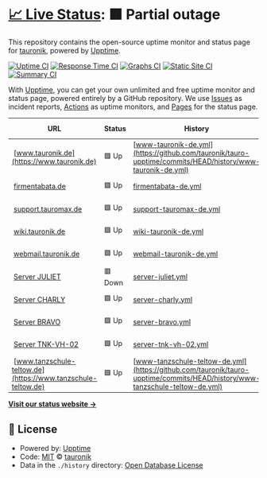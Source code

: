 # [📈 Live Status](https://tauronik.github.io/tauro-upptime): <!--live status--> **🟧 Partial outage**

This repository contains the open-source uptime monitor and status page for [tauronik](https://tauronik.github.io/tauro-upptime), powered by [Upptime](https://github.com/upptime/upptime).

[![Uptime CI](https://github.com/tauronik/tauro-upptime/workflows/Uptime%20CI/badge.svg)](https://github.com/tauronik/tauro-upptime/actions?query=workflow%3A%22Uptime+CI%22)
[![Response Time CI](https://github.com/tauronik/tauro-upptime/workflows/Response%20Time%20CI/badge.svg)](https://github.com/tauronik/tauro-upptime/actions?query=workflow%3A%22Response+Time+CI%22)
[![Graphs CI](https://github.com/tauronik/tauro-upptime/workflows/Graphs%20CI/badge.svg)](https://github.com/tauronik/tauro-upptime/actions?query=workflow%3A%22Graphs+CI%22)
[![Static Site CI](https://github.com/tauronik/tauro-upptime/workflows/Static%20Site%20CI/badge.svg)](https://github.com/tauronik/tauro-upptime/actions?query=workflow%3A%22Static+Site+CI%22)
[![Summary CI](https://github.com/tauronik/tauro-upptime/workflows/Summary%20CI/badge.svg)](https://github.com/tauronik/tauro-upptime/actions?query=workflow%3A%22Summary+CI%22)

With [Upptime](https://upptime.js.org), you can get your own unlimited and free uptime monitor and status page, powered entirely by a GitHub repository. We use [Issues](https://github.com/tauronik/tauro-upptime/issues) as incident reports, [Actions](https://github.com/tauronik/tauro-upptime/actions) as uptime monitors, and [Pages](https://tauronik.github.io/tauro-upptime) for the status page.

<!--start: status pages-->
<!-- This summary is generated by Upptime (https://github.com/upptime/upptime) -->
<!-- Do not edit this manually, your changes will be overwritten -->
<!-- prettier-ignore -->
| URL | Status | History | Response Time | Uptime |
| --- | ------ | ------- | ------------- | ------ |
| <img alt="" src="https://icons.duckduckgo.com/ip3/www.tauronik.de.ico" height="13"> [www.tauronik.de](https://www.tauronik.de) | 🟩 Up | [www-tauronik-de.yml](https://github.com/tauronik/tauro-upptime/commits/HEAD/history/www-tauronik-de.yml) | <details><summary><img alt="Response time graph" src="./graphs/www-tauronik-de/response-time-week.png" height="20"> 706ms</summary><br><a href="https://upptime.tauronik.de/history/www-tauronik-de"><img alt="Response time 807" src="https://img.shields.io/endpoint?url=https%3A%2F%2Fraw.githubusercontent.com%2Ftauronik%2Ftauro-upptime%2FHEAD%2Fapi%2Fwww-tauronik-de%2Fresponse-time.json"></a><br><a href="https://upptime.tauronik.de/history/www-tauronik-de"><img alt="24-hour response time 786" src="https://img.shields.io/endpoint?url=https%3A%2F%2Fraw.githubusercontent.com%2Ftauronik%2Ftauro-upptime%2FHEAD%2Fapi%2Fwww-tauronik-de%2Fresponse-time-day.json"></a><br><a href="https://upptime.tauronik.de/history/www-tauronik-de"><img alt="7-day response time 706" src="https://img.shields.io/endpoint?url=https%3A%2F%2Fraw.githubusercontent.com%2Ftauronik%2Ftauro-upptime%2FHEAD%2Fapi%2Fwww-tauronik-de%2Fresponse-time-week.json"></a><br><a href="https://upptime.tauronik.de/history/www-tauronik-de"><img alt="30-day response time 787" src="https://img.shields.io/endpoint?url=https%3A%2F%2Fraw.githubusercontent.com%2Ftauronik%2Ftauro-upptime%2FHEAD%2Fapi%2Fwww-tauronik-de%2Fresponse-time-month.json"></a><br><a href="https://upptime.tauronik.de/history/www-tauronik-de"><img alt="1-year response time 807" src="https://img.shields.io/endpoint?url=https%3A%2F%2Fraw.githubusercontent.com%2Ftauronik%2Ftauro-upptime%2FHEAD%2Fapi%2Fwww-tauronik-de%2Fresponse-time-year.json"></a></details> | <details><summary><a href="https://upptime.tauronik.de/history/www-tauronik-de">100.00%</a></summary><a href="https://upptime.tauronik.de/history/www-tauronik-de"><img alt="All-time uptime 99.55%" src="https://img.shields.io/endpoint?url=https%3A%2F%2Fraw.githubusercontent.com%2Ftauronik%2Ftauro-upptime%2FHEAD%2Fapi%2Fwww-tauronik-de%2Fuptime.json"></a><br><a href="https://upptime.tauronik.de/history/www-tauronik-de"><img alt="24-hour uptime 100.00%" src="https://img.shields.io/endpoint?url=https%3A%2F%2Fraw.githubusercontent.com%2Ftauronik%2Ftauro-upptime%2FHEAD%2Fapi%2Fwww-tauronik-de%2Fuptime-day.json"></a><br><a href="https://upptime.tauronik.de/history/www-tauronik-de"><img alt="7-day uptime 100.00%" src="https://img.shields.io/endpoint?url=https%3A%2F%2Fraw.githubusercontent.com%2Ftauronik%2Ftauro-upptime%2FHEAD%2Fapi%2Fwww-tauronik-de%2Fuptime-week.json"></a><br><a href="https://upptime.tauronik.de/history/www-tauronik-de"><img alt="30-day uptime 100.00%" src="https://img.shields.io/endpoint?url=https%3A%2F%2Fraw.githubusercontent.com%2Ftauronik%2Ftauro-upptime%2FHEAD%2Fapi%2Fwww-tauronik-de%2Fuptime-month.json"></a><br><a href="https://upptime.tauronik.de/history/www-tauronik-de"><img alt="1-year uptime 99.55%" src="https://img.shields.io/endpoint?url=https%3A%2F%2Fraw.githubusercontent.com%2Ftauronik%2Ftauro-upptime%2FHEAD%2Fapi%2Fwww-tauronik-de%2Fuptime-year.json"></a></details>
| <img alt="" src="https://icons.duckduckgo.com/ip3/firmentabata.de.ico" height="13"> [firmentabata.de](https://firmentabata.de) | 🟩 Up | [firmentabata-de.yml](https://github.com/tauronik/tauro-upptime/commits/HEAD/history/firmentabata-de.yml) | <details><summary><img alt="Response time graph" src="./graphs/firmentabata-de/response-time-week.png" height="20"> 987ms</summary><br><a href="https://upptime.tauronik.de/history/firmentabata-de"><img alt="Response time 1487" src="https://img.shields.io/endpoint?url=https%3A%2F%2Fraw.githubusercontent.com%2Ftauronik%2Ftauro-upptime%2FHEAD%2Fapi%2Ffirmentabata-de%2Fresponse-time.json"></a><br><a href="https://upptime.tauronik.de/history/firmentabata-de"><img alt="24-hour response time 1004" src="https://img.shields.io/endpoint?url=https%3A%2F%2Fraw.githubusercontent.com%2Ftauronik%2Ftauro-upptime%2FHEAD%2Fapi%2Ffirmentabata-de%2Fresponse-time-day.json"></a><br><a href="https://upptime.tauronik.de/history/firmentabata-de"><img alt="7-day response time 987" src="https://img.shields.io/endpoint?url=https%3A%2F%2Fraw.githubusercontent.com%2Ftauronik%2Ftauro-upptime%2FHEAD%2Fapi%2Ffirmentabata-de%2Fresponse-time-week.json"></a><br><a href="https://upptime.tauronik.de/history/firmentabata-de"><img alt="30-day response time 1040" src="https://img.shields.io/endpoint?url=https%3A%2F%2Fraw.githubusercontent.com%2Ftauronik%2Ftauro-upptime%2FHEAD%2Fapi%2Ffirmentabata-de%2Fresponse-time-month.json"></a><br><a href="https://upptime.tauronik.de/history/firmentabata-de"><img alt="1-year response time 1487" src="https://img.shields.io/endpoint?url=https%3A%2F%2Fraw.githubusercontent.com%2Ftauronik%2Ftauro-upptime%2FHEAD%2Fapi%2Ffirmentabata-de%2Fresponse-time-year.json"></a></details> | <details><summary><a href="https://upptime.tauronik.de/history/firmentabata-de">100.00%</a></summary><a href="https://upptime.tauronik.de/history/firmentabata-de"><img alt="All-time uptime 99.56%" src="https://img.shields.io/endpoint?url=https%3A%2F%2Fraw.githubusercontent.com%2Ftauronik%2Ftauro-upptime%2FHEAD%2Fapi%2Ffirmentabata-de%2Fuptime.json"></a><br><a href="https://upptime.tauronik.de/history/firmentabata-de"><img alt="24-hour uptime 100.00%" src="https://img.shields.io/endpoint?url=https%3A%2F%2Fraw.githubusercontent.com%2Ftauronik%2Ftauro-upptime%2FHEAD%2Fapi%2Ffirmentabata-de%2Fuptime-day.json"></a><br><a href="https://upptime.tauronik.de/history/firmentabata-de"><img alt="7-day uptime 100.00%" src="https://img.shields.io/endpoint?url=https%3A%2F%2Fraw.githubusercontent.com%2Ftauronik%2Ftauro-upptime%2FHEAD%2Fapi%2Ffirmentabata-de%2Fuptime-week.json"></a><br><a href="https://upptime.tauronik.de/history/firmentabata-de"><img alt="30-day uptime 100.00%" src="https://img.shields.io/endpoint?url=https%3A%2F%2Fraw.githubusercontent.com%2Ftauronik%2Ftauro-upptime%2FHEAD%2Fapi%2Ffirmentabata-de%2Fuptime-month.json"></a><br><a href="https://upptime.tauronik.de/history/firmentabata-de"><img alt="1-year uptime 99.56%" src="https://img.shields.io/endpoint?url=https%3A%2F%2Fraw.githubusercontent.com%2Ftauronik%2Ftauro-upptime%2FHEAD%2Fapi%2Ffirmentabata-de%2Fuptime-year.json"></a></details>
| <img alt="" src="https://icons.duckduckgo.com/ip3/support.tauromax.de.ico" height="13"> [support.tauromax.de](https://support.tauromax.de) | 🟩 Up | [support-tauromax-de.yml](https://github.com/tauronik/tauro-upptime/commits/HEAD/history/support-tauromax-de.yml) | <details><summary><img alt="Response time graph" src="./graphs/support-tauromax-de/response-time-week.png" height="20"> 707ms</summary><br><a href="https://upptime.tauronik.de/history/support-tauromax-de"><img alt="Response time 760" src="https://img.shields.io/endpoint?url=https%3A%2F%2Fraw.githubusercontent.com%2Ftauronik%2Ftauro-upptime%2FHEAD%2Fapi%2Fsupport-tauromax-de%2Fresponse-time.json"></a><br><a href="https://upptime.tauronik.de/history/support-tauromax-de"><img alt="24-hour response time 756" src="https://img.shields.io/endpoint?url=https%3A%2F%2Fraw.githubusercontent.com%2Ftauronik%2Ftauro-upptime%2FHEAD%2Fapi%2Fsupport-tauromax-de%2Fresponse-time-day.json"></a><br><a href="https://upptime.tauronik.de/history/support-tauromax-de"><img alt="7-day response time 707" src="https://img.shields.io/endpoint?url=https%3A%2F%2Fraw.githubusercontent.com%2Ftauronik%2Ftauro-upptime%2FHEAD%2Fapi%2Fsupport-tauromax-de%2Fresponse-time-week.json"></a><br><a href="https://upptime.tauronik.de/history/support-tauromax-de"><img alt="30-day response time 798" src="https://img.shields.io/endpoint?url=https%3A%2F%2Fraw.githubusercontent.com%2Ftauronik%2Ftauro-upptime%2FHEAD%2Fapi%2Fsupport-tauromax-de%2Fresponse-time-month.json"></a><br><a href="https://upptime.tauronik.de/history/support-tauromax-de"><img alt="1-year response time 760" src="https://img.shields.io/endpoint?url=https%3A%2F%2Fraw.githubusercontent.com%2Ftauronik%2Ftauro-upptime%2FHEAD%2Fapi%2Fsupport-tauromax-de%2Fresponse-time-year.json"></a></details> | <details><summary><a href="https://upptime.tauronik.de/history/support-tauromax-de">100.00%</a></summary><a href="https://upptime.tauronik.de/history/support-tauromax-de"><img alt="All-time uptime 99.57%" src="https://img.shields.io/endpoint?url=https%3A%2F%2Fraw.githubusercontent.com%2Ftauronik%2Ftauro-upptime%2FHEAD%2Fapi%2Fsupport-tauromax-de%2Fuptime.json"></a><br><a href="https://upptime.tauronik.de/history/support-tauromax-de"><img alt="24-hour uptime 100.00%" src="https://img.shields.io/endpoint?url=https%3A%2F%2Fraw.githubusercontent.com%2Ftauronik%2Ftauro-upptime%2FHEAD%2Fapi%2Fsupport-tauromax-de%2Fuptime-day.json"></a><br><a href="https://upptime.tauronik.de/history/support-tauromax-de"><img alt="7-day uptime 100.00%" src="https://img.shields.io/endpoint?url=https%3A%2F%2Fraw.githubusercontent.com%2Ftauronik%2Ftauro-upptime%2FHEAD%2Fapi%2Fsupport-tauromax-de%2Fuptime-week.json"></a><br><a href="https://upptime.tauronik.de/history/support-tauromax-de"><img alt="30-day uptime 100.00%" src="https://img.shields.io/endpoint?url=https%3A%2F%2Fraw.githubusercontent.com%2Ftauronik%2Ftauro-upptime%2FHEAD%2Fapi%2Fsupport-tauromax-de%2Fuptime-month.json"></a><br><a href="https://upptime.tauronik.de/history/support-tauromax-de"><img alt="1-year uptime 99.57%" src="https://img.shields.io/endpoint?url=https%3A%2F%2Fraw.githubusercontent.com%2Ftauronik%2Ftauro-upptime%2FHEAD%2Fapi%2Fsupport-tauromax-de%2Fuptime-year.json"></a></details>
| <img alt="" src="https://icons.duckduckgo.com/ip3/wiki.tauronik.de.ico" height="13"> [wiki.tauronik.de](https://wiki.tauronik.de) | 🟩 Up | [wiki-tauronik-de.yml](https://github.com/tauronik/tauro-upptime/commits/HEAD/history/wiki-tauronik-de.yml) | <details><summary><img alt="Response time graph" src="./graphs/wiki-tauronik-de/response-time-week.png" height="20"> 621ms</summary><br><a href="https://upptime.tauronik.de/history/wiki-tauronik-de"><img alt="Response time 715" src="https://img.shields.io/endpoint?url=https%3A%2F%2Fraw.githubusercontent.com%2Ftauronik%2Ftauro-upptime%2FHEAD%2Fapi%2Fwiki-tauronik-de%2Fresponse-time.json"></a><br><a href="https://upptime.tauronik.de/history/wiki-tauronik-de"><img alt="24-hour response time 660" src="https://img.shields.io/endpoint?url=https%3A%2F%2Fraw.githubusercontent.com%2Ftauronik%2Ftauro-upptime%2FHEAD%2Fapi%2Fwiki-tauronik-de%2Fresponse-time-day.json"></a><br><a href="https://upptime.tauronik.de/history/wiki-tauronik-de"><img alt="7-day response time 621" src="https://img.shields.io/endpoint?url=https%3A%2F%2Fraw.githubusercontent.com%2Ftauronik%2Ftauro-upptime%2FHEAD%2Fapi%2Fwiki-tauronik-de%2Fresponse-time-week.json"></a><br><a href="https://upptime.tauronik.de/history/wiki-tauronik-de"><img alt="30-day response time 690" src="https://img.shields.io/endpoint?url=https%3A%2F%2Fraw.githubusercontent.com%2Ftauronik%2Ftauro-upptime%2FHEAD%2Fapi%2Fwiki-tauronik-de%2Fresponse-time-month.json"></a><br><a href="https://upptime.tauronik.de/history/wiki-tauronik-de"><img alt="1-year response time 715" src="https://img.shields.io/endpoint?url=https%3A%2F%2Fraw.githubusercontent.com%2Ftauronik%2Ftauro-upptime%2FHEAD%2Fapi%2Fwiki-tauronik-de%2Fresponse-time-year.json"></a></details> | <details><summary><a href="https://upptime.tauronik.de/history/wiki-tauronik-de">100.00%</a></summary><a href="https://upptime.tauronik.de/history/wiki-tauronik-de"><img alt="All-time uptime 99.57%" src="https://img.shields.io/endpoint?url=https%3A%2F%2Fraw.githubusercontent.com%2Ftauronik%2Ftauro-upptime%2FHEAD%2Fapi%2Fwiki-tauronik-de%2Fuptime.json"></a><br><a href="https://upptime.tauronik.de/history/wiki-tauronik-de"><img alt="24-hour uptime 100.00%" src="https://img.shields.io/endpoint?url=https%3A%2F%2Fraw.githubusercontent.com%2Ftauronik%2Ftauro-upptime%2FHEAD%2Fapi%2Fwiki-tauronik-de%2Fuptime-day.json"></a><br><a href="https://upptime.tauronik.de/history/wiki-tauronik-de"><img alt="7-day uptime 100.00%" src="https://img.shields.io/endpoint?url=https%3A%2F%2Fraw.githubusercontent.com%2Ftauronik%2Ftauro-upptime%2FHEAD%2Fapi%2Fwiki-tauronik-de%2Fuptime-week.json"></a><br><a href="https://upptime.tauronik.de/history/wiki-tauronik-de"><img alt="30-day uptime 100.00%" src="https://img.shields.io/endpoint?url=https%3A%2F%2Fraw.githubusercontent.com%2Ftauronik%2Ftauro-upptime%2FHEAD%2Fapi%2Fwiki-tauronik-de%2Fuptime-month.json"></a><br><a href="https://upptime.tauronik.de/history/wiki-tauronik-de"><img alt="1-year uptime 99.57%" src="https://img.shields.io/endpoint?url=https%3A%2F%2Fraw.githubusercontent.com%2Ftauronik%2Ftauro-upptime%2FHEAD%2Fapi%2Fwiki-tauronik-de%2Fuptime-year.json"></a></details>
| <img alt="" src="https://icons.duckduckgo.com/ip3/webmail.tauronik.de.ico" height="13"> [webmail.tauronik.de](https://webmail.tauronik.de) | 🟩 Up | [webmail-tauronik-de.yml](https://github.com/tauronik/tauro-upptime/commits/HEAD/history/webmail-tauronik-de.yml) | <details><summary><img alt="Response time graph" src="./graphs/webmail-tauronik-de/response-time-week.png" height="20"> 483ms</summary><br><a href="https://upptime.tauronik.de/history/webmail-tauronik-de"><img alt="Response time 570" src="https://img.shields.io/endpoint?url=https%3A%2F%2Fraw.githubusercontent.com%2Ftauronik%2Ftauro-upptime%2FHEAD%2Fapi%2Fwebmail-tauronik-de%2Fresponse-time.json"></a><br><a href="https://upptime.tauronik.de/history/webmail-tauronik-de"><img alt="24-hour response time 421" src="https://img.shields.io/endpoint?url=https%3A%2F%2Fraw.githubusercontent.com%2Ftauronik%2Ftauro-upptime%2FHEAD%2Fapi%2Fwebmail-tauronik-de%2Fresponse-time-day.json"></a><br><a href="https://upptime.tauronik.de/history/webmail-tauronik-de"><img alt="7-day response time 483" src="https://img.shields.io/endpoint?url=https%3A%2F%2Fraw.githubusercontent.com%2Ftauronik%2Ftauro-upptime%2FHEAD%2Fapi%2Fwebmail-tauronik-de%2Fresponse-time-week.json"></a><br><a href="https://upptime.tauronik.de/history/webmail-tauronik-de"><img alt="30-day response time 565" src="https://img.shields.io/endpoint?url=https%3A%2F%2Fraw.githubusercontent.com%2Ftauronik%2Ftauro-upptime%2FHEAD%2Fapi%2Fwebmail-tauronik-de%2Fresponse-time-month.json"></a><br><a href="https://upptime.tauronik.de/history/webmail-tauronik-de"><img alt="1-year response time 570" src="https://img.shields.io/endpoint?url=https%3A%2F%2Fraw.githubusercontent.com%2Ftauronik%2Ftauro-upptime%2FHEAD%2Fapi%2Fwebmail-tauronik-de%2Fresponse-time-year.json"></a></details> | <details><summary><a href="https://upptime.tauronik.de/history/webmail-tauronik-de">100.00%</a></summary><a href="https://upptime.tauronik.de/history/webmail-tauronik-de"><img alt="All-time uptime 99.57%" src="https://img.shields.io/endpoint?url=https%3A%2F%2Fraw.githubusercontent.com%2Ftauronik%2Ftauro-upptime%2FHEAD%2Fapi%2Fwebmail-tauronik-de%2Fuptime.json"></a><br><a href="https://upptime.tauronik.de/history/webmail-tauronik-de"><img alt="24-hour uptime 100.00%" src="https://img.shields.io/endpoint?url=https%3A%2F%2Fraw.githubusercontent.com%2Ftauronik%2Ftauro-upptime%2FHEAD%2Fapi%2Fwebmail-tauronik-de%2Fuptime-day.json"></a><br><a href="https://upptime.tauronik.de/history/webmail-tauronik-de"><img alt="7-day uptime 100.00%" src="https://img.shields.io/endpoint?url=https%3A%2F%2Fraw.githubusercontent.com%2Ftauronik%2Ftauro-upptime%2FHEAD%2Fapi%2Fwebmail-tauronik-de%2Fuptime-week.json"></a><br><a href="https://upptime.tauronik.de/history/webmail-tauronik-de"><img alt="30-day uptime 100.00%" src="https://img.shields.io/endpoint?url=https%3A%2F%2Fraw.githubusercontent.com%2Ftauronik%2Ftauro-upptime%2FHEAD%2Fapi%2Fwebmail-tauronik-de%2Fuptime-month.json"></a><br><a href="https://upptime.tauronik.de/history/webmail-tauronik-de"><img alt="1-year uptime 99.57%" src="https://img.shields.io/endpoint?url=https%3A%2F%2Fraw.githubusercontent.com%2Ftauronik%2Ftauro-upptime%2FHEAD%2Fapi%2Fwebmail-tauronik-de%2Fuptime-year.json"></a></details>
| <img alt="" src="https://icons.duckduckgo.com/ip3/juliet.tauronik.de.ico" height="13"> [Server JULIET](https://juliet.tauronik.de:5001) | 🟥 Down | [server-juliet.yml](https://github.com/tauronik/tauro-upptime/commits/HEAD/history/server-juliet.yml) | <details><summary><img alt="Response time graph" src="./graphs/server-juliet/response-time-week.png" height="20"> 0ms</summary><br><a href="https://upptime.tauronik.de/history/server-juliet"><img alt="Response time 0" src="https://img.shields.io/endpoint?url=https%3A%2F%2Fraw.githubusercontent.com%2Ftauronik%2Ftauro-upptime%2FHEAD%2Fapi%2Fserver-juliet%2Fresponse-time.json"></a><br><a href="https://upptime.tauronik.de/history/server-juliet"><img alt="24-hour response time 0" src="https://img.shields.io/endpoint?url=https%3A%2F%2Fraw.githubusercontent.com%2Ftauronik%2Ftauro-upptime%2FHEAD%2Fapi%2Fserver-juliet%2Fresponse-time-day.json"></a><br><a href="https://upptime.tauronik.de/history/server-juliet"><img alt="7-day response time 0" src="https://img.shields.io/endpoint?url=https%3A%2F%2Fraw.githubusercontent.com%2Ftauronik%2Ftauro-upptime%2FHEAD%2Fapi%2Fserver-juliet%2Fresponse-time-week.json"></a><br><a href="https://upptime.tauronik.de/history/server-juliet"><img alt="30-day response time 0" src="https://img.shields.io/endpoint?url=https%3A%2F%2Fraw.githubusercontent.com%2Ftauronik%2Ftauro-upptime%2FHEAD%2Fapi%2Fserver-juliet%2Fresponse-time-month.json"></a><br><a href="https://upptime.tauronik.de/history/server-juliet"><img alt="1-year response time 0" src="https://img.shields.io/endpoint?url=https%3A%2F%2Fraw.githubusercontent.com%2Ftauronik%2Ftauro-upptime%2FHEAD%2Fapi%2Fserver-juliet%2Fresponse-time-year.json"></a></details> | <details><summary><a href="https://upptime.tauronik.de/history/server-juliet">0.00%</a></summary><a href="https://upptime.tauronik.de/history/server-juliet"><img alt="All-time uptime 0.00%" src="https://img.shields.io/endpoint?url=https%3A%2F%2Fraw.githubusercontent.com%2Ftauronik%2Ftauro-upptime%2FHEAD%2Fapi%2Fserver-juliet%2Fuptime.json"></a><br><a href="https://upptime.tauronik.de/history/server-juliet"><img alt="24-hour uptime 0.00%" src="https://img.shields.io/endpoint?url=https%3A%2F%2Fraw.githubusercontent.com%2Ftauronik%2Ftauro-upptime%2FHEAD%2Fapi%2Fserver-juliet%2Fuptime-day.json"></a><br><a href="https://upptime.tauronik.de/history/server-juliet"><img alt="7-day uptime 0.00%" src="https://img.shields.io/endpoint?url=https%3A%2F%2Fraw.githubusercontent.com%2Ftauronik%2Ftauro-upptime%2FHEAD%2Fapi%2Fserver-juliet%2Fuptime-week.json"></a><br><a href="https://upptime.tauronik.de/history/server-juliet"><img alt="30-day uptime 0.00%" src="https://img.shields.io/endpoint?url=https%3A%2F%2Fraw.githubusercontent.com%2Ftauronik%2Ftauro-upptime%2FHEAD%2Fapi%2Fserver-juliet%2Fuptime-month.json"></a><br><a href="https://upptime.tauronik.de/history/server-juliet"><img alt="1-year uptime 0.00%" src="https://img.shields.io/endpoint?url=https%3A%2F%2Fraw.githubusercontent.com%2Ftauronik%2Ftauro-upptime%2FHEAD%2Fapi%2Fserver-juliet%2Fuptime-year.json"></a></details>
| <img alt="" src="https://icons.duckduckgo.com/ip3/charlie.tauronik.de.ico" height="13"> [Server CHARLY](https://charlie.tauronik.de:5001) | 🟩 Up | [server-charly.yml](https://github.com/tauronik/tauro-upptime/commits/HEAD/history/server-charly.yml) | <details><summary><img alt="Response time graph" src="./graphs/server-charly/response-time-week.png" height="20"> 1309ms</summary><br><a href="https://upptime.tauronik.de/history/server-charly"><img alt="Response time 1377" src="https://img.shields.io/endpoint?url=https%3A%2F%2Fraw.githubusercontent.com%2Ftauronik%2Ftauro-upptime%2FHEAD%2Fapi%2Fserver-charly%2Fresponse-time.json"></a><br><a href="https://upptime.tauronik.de/history/server-charly"><img alt="24-hour response time 1275" src="https://img.shields.io/endpoint?url=https%3A%2F%2Fraw.githubusercontent.com%2Ftauronik%2Ftauro-upptime%2FHEAD%2Fapi%2Fserver-charly%2Fresponse-time-day.json"></a><br><a href="https://upptime.tauronik.de/history/server-charly"><img alt="7-day response time 1309" src="https://img.shields.io/endpoint?url=https%3A%2F%2Fraw.githubusercontent.com%2Ftauronik%2Ftauro-upptime%2FHEAD%2Fapi%2Fserver-charly%2Fresponse-time-week.json"></a><br><a href="https://upptime.tauronik.de/history/server-charly"><img alt="30-day response time 1450" src="https://img.shields.io/endpoint?url=https%3A%2F%2Fraw.githubusercontent.com%2Ftauronik%2Ftauro-upptime%2FHEAD%2Fapi%2Fserver-charly%2Fresponse-time-month.json"></a><br><a href="https://upptime.tauronik.de/history/server-charly"><img alt="1-year response time 1377" src="https://img.shields.io/endpoint?url=https%3A%2F%2Fraw.githubusercontent.com%2Ftauronik%2Ftauro-upptime%2FHEAD%2Fapi%2Fserver-charly%2Fresponse-time-year.json"></a></details> | <details><summary><a href="https://upptime.tauronik.de/history/server-charly">100.00%</a></summary><a href="https://upptime.tauronik.de/history/server-charly"><img alt="All-time uptime 99.93%" src="https://img.shields.io/endpoint?url=https%3A%2F%2Fraw.githubusercontent.com%2Ftauronik%2Ftauro-upptime%2FHEAD%2Fapi%2Fserver-charly%2Fuptime.json"></a><br><a href="https://upptime.tauronik.de/history/server-charly"><img alt="24-hour uptime 100.00%" src="https://img.shields.io/endpoint?url=https%3A%2F%2Fraw.githubusercontent.com%2Ftauronik%2Ftauro-upptime%2FHEAD%2Fapi%2Fserver-charly%2Fuptime-day.json"></a><br><a href="https://upptime.tauronik.de/history/server-charly"><img alt="7-day uptime 100.00%" src="https://img.shields.io/endpoint?url=https%3A%2F%2Fraw.githubusercontent.com%2Ftauronik%2Ftauro-upptime%2FHEAD%2Fapi%2Fserver-charly%2Fuptime-week.json"></a><br><a href="https://upptime.tauronik.de/history/server-charly"><img alt="30-day uptime 100.00%" src="https://img.shields.io/endpoint?url=https%3A%2F%2Fraw.githubusercontent.com%2Ftauronik%2Ftauro-upptime%2FHEAD%2Fapi%2Fserver-charly%2Fuptime-month.json"></a><br><a href="https://upptime.tauronik.de/history/server-charly"><img alt="1-year uptime 99.93%" src="https://img.shields.io/endpoint?url=https%3A%2F%2Fraw.githubusercontent.com%2Ftauronik%2Ftauro-upptime%2FHEAD%2Fapi%2Fserver-charly%2Fuptime-year.json"></a></details>
| <img alt="" src="https://icons.duckduckgo.com/ip3/bravo.tauronik.de.ico" height="13"> [Server BRAVO](https://bravo.tauronik.de:10000) | 🟩 Up | [server-bravo.yml](https://github.com/tauronik/tauro-upptime/commits/HEAD/history/server-bravo.yml) | <details><summary><img alt="Response time graph" src="./graphs/server-bravo/response-time-week.png" height="20"> 1589ms</summary><br><a href="https://upptime.tauronik.de/history/server-bravo"><img alt="Response time 1770" src="https://img.shields.io/endpoint?url=https%3A%2F%2Fraw.githubusercontent.com%2Ftauronik%2Ftauro-upptime%2FHEAD%2Fapi%2Fserver-bravo%2Fresponse-time.json"></a><br><a href="https://upptime.tauronik.de/history/server-bravo"><img alt="24-hour response time 1612" src="https://img.shields.io/endpoint?url=https%3A%2F%2Fraw.githubusercontent.com%2Ftauronik%2Ftauro-upptime%2FHEAD%2Fapi%2Fserver-bravo%2Fresponse-time-day.json"></a><br><a href="https://upptime.tauronik.de/history/server-bravo"><img alt="7-day response time 1589" src="https://img.shields.io/endpoint?url=https%3A%2F%2Fraw.githubusercontent.com%2Ftauronik%2Ftauro-upptime%2FHEAD%2Fapi%2Fserver-bravo%2Fresponse-time-week.json"></a><br><a href="https://upptime.tauronik.de/history/server-bravo"><img alt="30-day response time 1767" src="https://img.shields.io/endpoint?url=https%3A%2F%2Fraw.githubusercontent.com%2Ftauronik%2Ftauro-upptime%2FHEAD%2Fapi%2Fserver-bravo%2Fresponse-time-month.json"></a><br><a href="https://upptime.tauronik.de/history/server-bravo"><img alt="1-year response time 1770" src="https://img.shields.io/endpoint?url=https%3A%2F%2Fraw.githubusercontent.com%2Ftauronik%2Ftauro-upptime%2FHEAD%2Fapi%2Fserver-bravo%2Fresponse-time-year.json"></a></details> | <details><summary><a href="https://upptime.tauronik.de/history/server-bravo">100.00%</a></summary><a href="https://upptime.tauronik.de/history/server-bravo"><img alt="All-time uptime 99.58%" src="https://img.shields.io/endpoint?url=https%3A%2F%2Fraw.githubusercontent.com%2Ftauronik%2Ftauro-upptime%2FHEAD%2Fapi%2Fserver-bravo%2Fuptime.json"></a><br><a href="https://upptime.tauronik.de/history/server-bravo"><img alt="24-hour uptime 100.00%" src="https://img.shields.io/endpoint?url=https%3A%2F%2Fraw.githubusercontent.com%2Ftauronik%2Ftauro-upptime%2FHEAD%2Fapi%2Fserver-bravo%2Fuptime-day.json"></a><br><a href="https://upptime.tauronik.de/history/server-bravo"><img alt="7-day uptime 100.00%" src="https://img.shields.io/endpoint?url=https%3A%2F%2Fraw.githubusercontent.com%2Ftauronik%2Ftauro-upptime%2FHEAD%2Fapi%2Fserver-bravo%2Fuptime-week.json"></a><br><a href="https://upptime.tauronik.de/history/server-bravo"><img alt="30-day uptime 100.00%" src="https://img.shields.io/endpoint?url=https%3A%2F%2Fraw.githubusercontent.com%2Ftauronik%2Ftauro-upptime%2FHEAD%2Fapi%2Fserver-bravo%2Fuptime-month.json"></a><br><a href="https://upptime.tauronik.de/history/server-bravo"><img alt="1-year uptime 99.58%" src="https://img.shields.io/endpoint?url=https%3A%2F%2Fraw.githubusercontent.com%2Ftauronik%2Ftauro-upptime%2FHEAD%2Fapi%2Fserver-bravo%2Fuptime-year.json"></a></details>
| <img alt="" src="https://icons.duckduckgo.com/ip3/tnk-vh-02.tauronik.de.ico" height="13"> [Server TNK-VH-02](https://tnk-vh-02.tauronik.de:8006) | 🟩 Up | [server-tnk-vh-02.yml](https://github.com/tauronik/tauro-upptime/commits/HEAD/history/server-tnk-vh-02.yml) | <details><summary><img alt="Response time graph" src="./graphs/server-tnk-vh-02/response-time-week.png" height="20"> 466ms</summary><br><a href="https://upptime.tauronik.de/history/server-tnk-vh-02"><img alt="Response time 514" src="https://img.shields.io/endpoint?url=https%3A%2F%2Fraw.githubusercontent.com%2Ftauronik%2Ftauro-upptime%2FHEAD%2Fapi%2Fserver-tnk-vh-02%2Fresponse-time.json"></a><br><a href="https://upptime.tauronik.de/history/server-tnk-vh-02"><img alt="24-hour response time 528" src="https://img.shields.io/endpoint?url=https%3A%2F%2Fraw.githubusercontent.com%2Ftauronik%2Ftauro-upptime%2FHEAD%2Fapi%2Fserver-tnk-vh-02%2Fresponse-time-day.json"></a><br><a href="https://upptime.tauronik.de/history/server-tnk-vh-02"><img alt="7-day response time 466" src="https://img.shields.io/endpoint?url=https%3A%2F%2Fraw.githubusercontent.com%2Ftauronik%2Ftauro-upptime%2FHEAD%2Fapi%2Fserver-tnk-vh-02%2Fresponse-time-week.json"></a><br><a href="https://upptime.tauronik.de/history/server-tnk-vh-02"><img alt="30-day response time 594" src="https://img.shields.io/endpoint?url=https%3A%2F%2Fraw.githubusercontent.com%2Ftauronik%2Ftauro-upptime%2FHEAD%2Fapi%2Fserver-tnk-vh-02%2Fresponse-time-month.json"></a><br><a href="https://upptime.tauronik.de/history/server-tnk-vh-02"><img alt="1-year response time 514" src="https://img.shields.io/endpoint?url=https%3A%2F%2Fraw.githubusercontent.com%2Ftauronik%2Ftauro-upptime%2FHEAD%2Fapi%2Fserver-tnk-vh-02%2Fresponse-time-year.json"></a></details> | <details><summary><a href="https://upptime.tauronik.de/history/server-tnk-vh-02">100.00%</a></summary><a href="https://upptime.tauronik.de/history/server-tnk-vh-02"><img alt="All-time uptime 99.99%" src="https://img.shields.io/endpoint?url=https%3A%2F%2Fraw.githubusercontent.com%2Ftauronik%2Ftauro-upptime%2FHEAD%2Fapi%2Fserver-tnk-vh-02%2Fuptime.json"></a><br><a href="https://upptime.tauronik.de/history/server-tnk-vh-02"><img alt="24-hour uptime 100.00%" src="https://img.shields.io/endpoint?url=https%3A%2F%2Fraw.githubusercontent.com%2Ftauronik%2Ftauro-upptime%2FHEAD%2Fapi%2Fserver-tnk-vh-02%2Fuptime-day.json"></a><br><a href="https://upptime.tauronik.de/history/server-tnk-vh-02"><img alt="7-day uptime 100.00%" src="https://img.shields.io/endpoint?url=https%3A%2F%2Fraw.githubusercontent.com%2Ftauronik%2Ftauro-upptime%2FHEAD%2Fapi%2Fserver-tnk-vh-02%2Fuptime-week.json"></a><br><a href="https://upptime.tauronik.de/history/server-tnk-vh-02"><img alt="30-day uptime 100.00%" src="https://img.shields.io/endpoint?url=https%3A%2F%2Fraw.githubusercontent.com%2Ftauronik%2Ftauro-upptime%2FHEAD%2Fapi%2Fserver-tnk-vh-02%2Fuptime-month.json"></a><br><a href="https://upptime.tauronik.de/history/server-tnk-vh-02"><img alt="1-year uptime 99.99%" src="https://img.shields.io/endpoint?url=https%3A%2F%2Fraw.githubusercontent.com%2Ftauronik%2Ftauro-upptime%2FHEAD%2Fapi%2Fserver-tnk-vh-02%2Fuptime-year.json"></a></details>
| <img alt="" src="https://icons.duckduckgo.com/ip3/www.tanzschule-teltow.de.ico" height="13"> [www.tanzschule-teltow.de](https://www.tanzschule-teltow.de) | 🟩 Up | [www-tanzschule-teltow-de.yml](https://github.com/tauronik/tauro-upptime/commits/HEAD/history/www-tanzschule-teltow-de.yml) | <details><summary><img alt="Response time graph" src="./graphs/www-tanzschule-teltow-de/response-time-week.png" height="20"> 660ms</summary><br><a href="https://upptime.tauronik.de/history/www-tanzschule-teltow-de"><img alt="Response time 810" src="https://img.shields.io/endpoint?url=https%3A%2F%2Fraw.githubusercontent.com%2Ftauronik%2Ftauro-upptime%2FHEAD%2Fapi%2Fwww-tanzschule-teltow-de%2Fresponse-time.json"></a><br><a href="https://upptime.tauronik.de/history/www-tanzschule-teltow-de"><img alt="24-hour response time 715" src="https://img.shields.io/endpoint?url=https%3A%2F%2Fraw.githubusercontent.com%2Ftauronik%2Ftauro-upptime%2FHEAD%2Fapi%2Fwww-tanzschule-teltow-de%2Fresponse-time-day.json"></a><br><a href="https://upptime.tauronik.de/history/www-tanzschule-teltow-de"><img alt="7-day response time 660" src="https://img.shields.io/endpoint?url=https%3A%2F%2Fraw.githubusercontent.com%2Ftauronik%2Ftauro-upptime%2FHEAD%2Fapi%2Fwww-tanzschule-teltow-de%2Fresponse-time-week.json"></a><br><a href="https://upptime.tauronik.de/history/www-tanzschule-teltow-de"><img alt="30-day response time 800" src="https://img.shields.io/endpoint?url=https%3A%2F%2Fraw.githubusercontent.com%2Ftauronik%2Ftauro-upptime%2FHEAD%2Fapi%2Fwww-tanzschule-teltow-de%2Fresponse-time-month.json"></a><br><a href="https://upptime.tauronik.de/history/www-tanzschule-teltow-de"><img alt="1-year response time 810" src="https://img.shields.io/endpoint?url=https%3A%2F%2Fraw.githubusercontent.com%2Ftauronik%2Ftauro-upptime%2FHEAD%2Fapi%2Fwww-tanzschule-teltow-de%2Fresponse-time-year.json"></a></details> | <details><summary><a href="https://upptime.tauronik.de/history/www-tanzschule-teltow-de">100.00%</a></summary><a href="https://upptime.tauronik.de/history/www-tanzschule-teltow-de"><img alt="All-time uptime 99.59%" src="https://img.shields.io/endpoint?url=https%3A%2F%2Fraw.githubusercontent.com%2Ftauronik%2Ftauro-upptime%2FHEAD%2Fapi%2Fwww-tanzschule-teltow-de%2Fuptime.json"></a><br><a href="https://upptime.tauronik.de/history/www-tanzschule-teltow-de"><img alt="24-hour uptime 100.00%" src="https://img.shields.io/endpoint?url=https%3A%2F%2Fraw.githubusercontent.com%2Ftauronik%2Ftauro-upptime%2FHEAD%2Fapi%2Fwww-tanzschule-teltow-de%2Fuptime-day.json"></a><br><a href="https://upptime.tauronik.de/history/www-tanzschule-teltow-de"><img alt="7-day uptime 100.00%" src="https://img.shields.io/endpoint?url=https%3A%2F%2Fraw.githubusercontent.com%2Ftauronik%2Ftauro-upptime%2FHEAD%2Fapi%2Fwww-tanzschule-teltow-de%2Fuptime-week.json"></a><br><a href="https://upptime.tauronik.de/history/www-tanzschule-teltow-de"><img alt="30-day uptime 100.00%" src="https://img.shields.io/endpoint?url=https%3A%2F%2Fraw.githubusercontent.com%2Ftauronik%2Ftauro-upptime%2FHEAD%2Fapi%2Fwww-tanzschule-teltow-de%2Fuptime-month.json"></a><br><a href="https://upptime.tauronik.de/history/www-tanzschule-teltow-de"><img alt="1-year uptime 99.59%" src="https://img.shields.io/endpoint?url=https%3A%2F%2Fraw.githubusercontent.com%2Ftauronik%2Ftauro-upptime%2FHEAD%2Fapi%2Fwww-tanzschule-teltow-de%2Fuptime-year.json"></a></details>

<!--end: status pages-->

[**Visit our status website →**](https://tauronik.github.io/tauro-upptime)

## 📄 License

- Powered by: [Upptime](https://github.com/upptime/upptime)
- Code: [MIT](./LICENSE) © [tauronik](https://tauronik.github.io/tauro-upptime)
- Data in the `./history` directory: [Open Database License](https://opendatacommons.org/licenses/odbl/1-0/)
